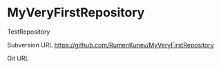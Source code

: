 MyVeryFirstRepository
=====================

TestRepository

Subversion URL https://github.com/RumenKunev/MyVeryFirstRepository

Git URL 
